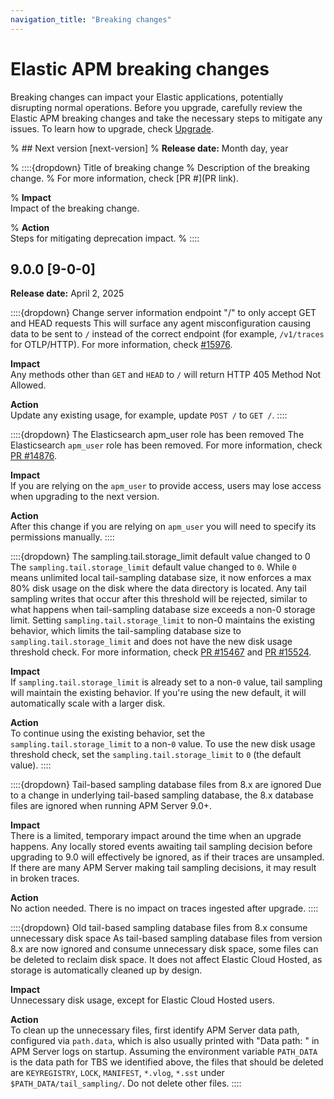 ```yaml
---
navigation_title: "Breaking changes"
---
```


# Elastic APM breaking changes

Breaking changes can impact your Elastic applications, potentially disrupting normal operations. Before you upgrade, carefully review the Elastic APM breaking changes and take the necessary steps to mitigate any issues. To learn how to upgrade, check [Upgrade](docs-content://deploy-manage/upgrade.md).

% ## Next version [next-version]
% **Release date:** Month day, year

% ::::{dropdown} Title of breaking change
% Description of the breaking change.
% For more information, check [PR #](PR link).

% **Impact**<br> Impact of the breaking change.

% **Action**<br> Steps for mitigating deprecation impact.
% ::::

## 9.0.0 [9-0-0]
**Release date:** April 2, 2025

::::{dropdown} Change server information endpoint "/" to only accept GET and HEAD requests
This will surface any agent misconfiguration causing data to be sent to `/` instead of the correct endpoint (for example, `/v1/traces` for OTLP/HTTP).
For more information, check [#15976]({{apm-pull}}15976).

**Impact**<br> Any methods other than `GET` and `HEAD` to `/` will return HTTP 405 Method Not Allowed.

**Action**<br> Update any existing usage, for example, update `POST /` to `GET /`.
::::

::::{dropdown} The Elasticsearch apm_user role has been removed
The Elasticsearch `apm_user` role has been removed.
For more information, check [PR #14876](https://github.com/elastic/apm-server/pull/14876).

**Impact**<br>If you are relying on the `apm_user` to provide access, users may lose access when upgrading to the next version.

**Action**<br>After this change if you are relying on `apm_user` you will need to specify its permissions manually.
::::

::::{dropdown} The sampling.tail.storage_limit default value changed to 0
The `sampling.tail.storage_limit` default value changed to `0`. While `0` means unlimited local tail-sampling database size, it now enforces a max 80% disk usage on the disk where the data directory is located. Any tail sampling writes that occur after this threshold will be rejected, similar to what happens when tail-sampling database size exceeds a non-0 storage limit. Setting `sampling.tail.storage_limit` to non-0 maintains the existing behavior, which limits the tail-sampling database size to `sampling.tail.storage_limit` and does not have the new disk usage threshold check.
For more information, check [PR #15467](https://github.com/elastic/apm-server/pull/15467) and [PR #15524](https://github.com/elastic/apm-server/pull/15524).

**Impact**<br>If `sampling.tail.storage_limit` is already set to a non-`0` value, tail sampling will maintain the existing behavior.
If you're using the new default, it will automatically scale with a larger disk.

**Action**<br>To continue using the existing behavior, set the `sampling.tail.storage_limit` to a non-`0` value.
To use the new disk usage threshold check, set the `sampling.tail.storage_limit` to `0` (the default value).
::::

::::{dropdown} Tail-based sampling database files from 8.x are ignored
Due to a change in underlying tail-based sampling database, the 8.x database files are ignored when running APM Server 9.0+.

**Impact**<br>There is a limited, temporary impact around the time when an upgrade happens. Any locally stored events awaiting tail sampling decision before upgrading to 9.0 will effectively be ignored, as if their traces are unsampled. If there are many APM Server making tail sampling decisions, it may result in broken traces.

**Action**<br>No action needed. There is no impact on traces ingested after upgrade.
::::

::::{dropdown} Old tail-based sampling database files from 8.x consume unnecessary disk space
As tail-based sampling database files from version 8.x are now ignored and consume unnecessary disk space, some files can be deleted to reclaim disk space.
It does not affect Elastic Cloud Hosted, as storage is automatically cleaned up by design.

**Impact**<br>Unnecessary disk usage, except for Elastic Cloud Hosted users.

**Action**<br>To clean up the unnecessary files, first identify APM Server data path, configured via `path.data`, which is also usually printed with "Data path: " in APM Server logs on startup. Assuming the environment variable `PATH_DATA` is the data path for TBS we identified above, the files that should be deleted are `KEYREGISTRY`, `LOCK`, `MANIFEST`, `*.vlog`, `*.sst` under `$PATH_DATA/tail_sampling/`. Do not delete other files.
::::
